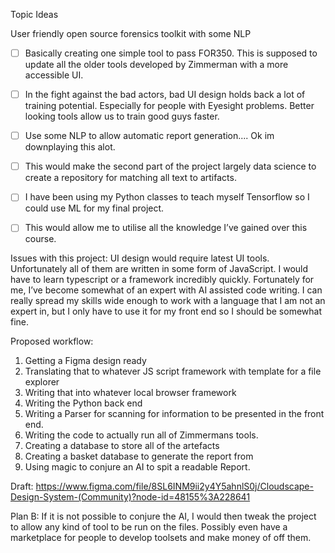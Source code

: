 Topic Ideas

User friendly open source forensics toolkit with some NLP

- [ ] Basically creating one simple tool to pass FOR350. This is supposed to update all the older tools developed by Zimmerman with a more accessible UI.
  
- [ ] In the fight against the bad actors, bad UI design holds back a lot of training potential. Especially for people with Eyesight problems. Better looking tools allow us to train good guys faster.
  
- [ ] Use some NLP to allow automatic report generation.... Ok im downplaying this alot.
  
- [ ] This would make the second part of the project largely data science to create a repository for matching all text to artifacts.
  
- [ ] I have been using my Python classes to teach myself Tensorflow so I could use ML for my final project.

- [ ] This would allow me to utilise all the knowledge I’ve gained over this course. 

Issues with this project:
UI design would require latest UI tools. Unfortunately all of them are written in some form of JavaScript. I would have to learn typescript or a framework incredibly quickly. Fortunately for me, I’ve become somewhat of an expert with AI assisted code writing. I can really spread my skills wide enough to work with a language that I am not an expert in, but I only have to use it for my front end so I should be somewhat fine.

Proposed workflow:
1. Getting a Figma design ready
2. Translating that to whatever JS script framework with template for a file explorer
3. Writing that into whatever local browser framework
4. Writing the Python back end
5. Writing a Parser for scanning for information to be presented in the front end.
6. Writing the code to actually run all of Zimmermans tools.
7. Creating a database to store all of the artefacts
8. Creating a basket database to generate the report from
9. Using magic to conjure an AI to spit a readable Report.

Draft: https://www.figma.com/file/8SL6INM9ii2y4Y5ahnlS0j/Cloudscape-Design-System-(Community)?node-id=48155%3A228641

Plan B:
If it is not possible to conjure the AI, I would then tweak the project to allow any kind of tool to be run on the files. Possibly even have a marketplace for people to develop toolsets and make money of off them. 

